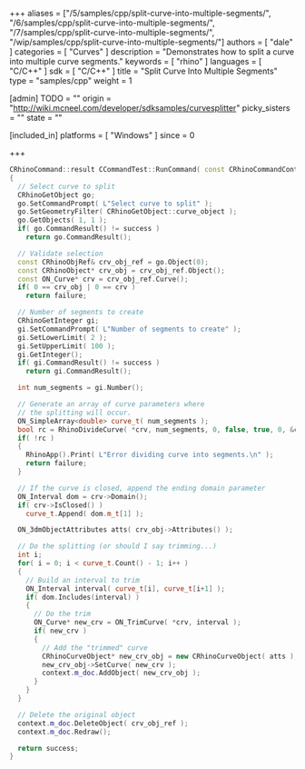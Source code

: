 +++
aliases = ["/5/samples/cpp/split-curve-into-multiple-segments/", "/6/samples/cpp/split-curve-into-multiple-segments/", "/7/samples/cpp/split-curve-into-multiple-segments/", "/wip/samples/cpp/split-curve-into-multiple-segments/"]
authors = [ "dale" ]
categories = [ "Curves" ]
description = "Demonstrates how to split a curve into multiple curve segments."
keywords = [ "rhino" ]
languages = [ "C/C++" ]
sdk = [ "C/C++" ]
title = "Split Curve Into Multiple Segments"
type = "samples/cpp"
weight = 1

[admin]
TODO = ""
origin = "http://wiki.mcneel.com/developer/sdksamples/curvesplitter"
picky_sisters = ""
state = ""

[included_in]
platforms = [ "Windows" ]
since = 0

+++

```cpp
CRhinoCommand::result CCommandTest::RunCommand( const CRhinoCommandContext& context )
{
  // Select curve to split
  CRhinoGetObject go;
  go.SetCommandPrompt( L"Select curve to split" );
  go.SetGeometryFilter( CRhinoGetObject::curve_object );
  go.GetObjects( 1, 1 );
  if( go.CommandResult() != success )
    return go.CommandResult();

  // Validate selection
  const CRhinoObjRef& crv_obj_ref = go.Object(0);
  const CRhinoObject* crv_obj = crv_obj_ref.Object();
  const ON_Curve* crv = crv_obj_ref.Curve();
  if( 0 == crv_obj | 0 == crv )
    return failure;

  // Number of segments to create
  CRhinoGetInteger gi;
  gi.SetCommandPrompt( L"Number of segments to create" );
  gi.SetLowerLimit( 2 );
  gi.SetUpperLimit( 100 );
  gi.GetInteger();
  if( gi.CommandResult() != success )
    return gi.CommandResult();

  int num_segments = gi.Number();

  // Generate an array of curve parameters where
  // the splitting will occur.
  ON_SimpleArray<double> curve_t( num_segments );
  bool rc = RhinoDivideCurve( *crv, num_segments, 0, false, true, 0, &curve_t );
  if( !rc )
  {
    RhinoApp().Print( L"Error dividing curve into segments.\n" );
    return failure;
  }

  // If the curve is closed, append the ending domain parameter
  ON_Interval dom = crv->Domain();
  if( crv->IsClosed() )
    curve_t.Append( dom.m_t[1] );

  ON_3dmObjectAttributes atts( crv_obj->Attributes() );

  // Do the splitting (or should I say trimming...)
  int i;
  for( i = 0; i < curve_t.Count() - 1; i++ )
  {
    // Build an interval to trim
    ON_Interval interval( curve_t[i], curve_t[i+1] );
    if( dom.Includes(interval) )
    {
      // Do the trim
      ON_Curve* new_crv = ON_TrimCurve( *crv, interval );
      if( new_crv )
      {
        // Add the "trimmed" curve
        CRhinoCurveObject* new_crv_obj = new CRhinoCurveObject( atts );
        new_crv_obj->SetCurve( new_crv );
        context.m_doc.AddObject( new_crv_obj );
      }
    }
  }

  // Delete the original object
  context.m_doc.DeleteObject( crv_obj_ref );
  context.m_doc.Redraw();

  return success;
}
```
